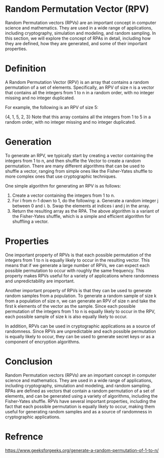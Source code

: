 # Random Permutation Vector (RPV)

Random Permutation vectors (RPVs) are an important concept in computer science and mathematics. They are used in a wide range of applications, including cryptography, simulation and modeling, and random sampling. In this section, we will explore the concept of RPAs in detail, including how they are defined, how they are generated, and some of their important properties.

# Definition

A Random Permutation Vector (RPV) is an array that contains a random permutation of a set of elements. Specifically, an RPV of size n is a vector that contains all the integers from 1 to n in a random order, with no integer missing and no integer duplicated.

For example, the following is an RPV of size 5:

{4, 1, 5, 2, 3}
Note that this array contains all the integers from 1 to 5 in a random order, with no integer missing and no integer duplicated.

# Generation

To generate an RPV, we typically start by creating a vector containing the integers from 1 to n, and then shuffle the Vector to create a random permutation. There are many different algorithms that can be used to shuffle a vector, ranging from simple ones like the Fisher-Yates shuffle to more complex ones that use cryptographic techniques.

One simple algorithm for generating an RPV is as follows:

1. Create a vector containing the integers from 1 to n.
2. For i from n-1 down to 1, do the following:
   a. Generate a random integer j between 0 and i.
   b. Swap the elements at indices i and j in the array.
3. Return the resulting array as the RPA.
The above algorithm is a variant of the Fisher-Yates shuffle, which is a simple and efficient algorithm for shuffling a vector.

                          
# Properties

One important property of RPVs is that each possible permutation of the integers from 1 to n is equally likely to occur in the resulting vector. 
This means that if we generate a large number of RPVs, we can expect each possible permutation to occur with roughly the same frequency.
This property makes RPVs useful for a variety of applications where randomness and unpredictability are important.

Another important property of RPVs is that they can be used to generate random samples from a population. To generate a random sample of size k from a population of size n, we can generate an RPV of size n and take the first k elements of the vector as the sample. Since each possible permutation of the integers from 1 to n is equally likely to occur in the RPV, each possible sample of size k is also equally likely to occur.

In addition, RPVs can be used in cryptographic applications as a source of randomness. Since RPVs are unpredictable and each possible permutation is equally likely to occur, they can be used to generate secret keys or as a component of encryption algorithms.

# Conclusion

Random Permutation vectors (RPVs) are an important concept in computer science and mathematics. They are used in a wide range of applications, including cryptography, simulation and modeling, and random sampling. RPAs are defined as vectors that contain a random permutation of a set of elements, and can be generated using a variety of algorithms, including the Fisher-Yates shuffle. RPVs have several important properties, including the fact that each possible permutation is equally likely to occur, making them useful for generating random samples and as a source of randomness in cryptographic applications.
                          
# Refrence 

https://www.geeksforgeeks.org/generate-a-random-permutation-of-1-to-n/
